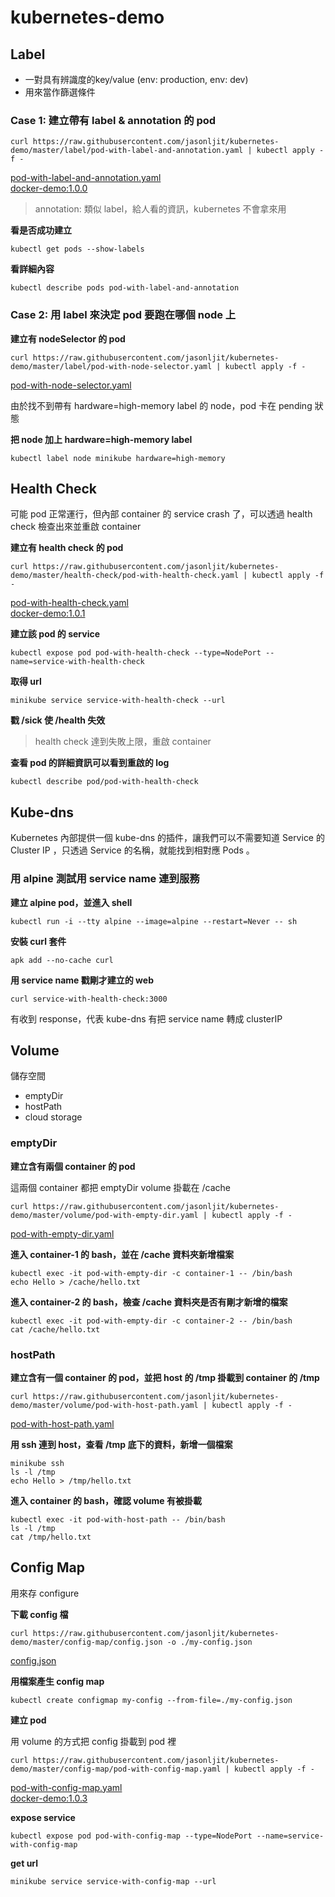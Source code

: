 # kubernetes-demo

## Label

- 一對具有辨識度的key/value (env: production, env: dev)
- 用來當作篩選條件


### Case 1: 建立帶有 label & annotation 的 pod
```
curl https://raw.githubusercontent.com/jasonljit/kubernetes-demo/master/label/pod-with-label-and-annotation.yaml | kubectl apply -f -
```
[pod-with-label-and-annotation.yaml](https://github.com/jasonljit/kubernetes-demo/blob/master/label/pod-with-label-and-annotation.yaml)  
[docker-demo:1.0.0](https://github.com/jasonljit/kubernetes-demo/blob/master/label/docker-demo-1.0.0/index.js)
> annotation: 類似 label，給人看的資訊，kubernetes 不會拿來用

**看是否成功建立**
```
kubectl get pods --show-labels
```

**看詳細內容**
```
kubectl describe pods pod-with-label-and-annotation
```

### Case 2: 用 label 來決定 pod 要跑在哪個 node 上
**建立有 nodeSelector 的 pod**
```
curl https://raw.githubusercontent.com/jasonljit/kubernetes-demo/master/label/pod-with-node-selector.yaml | kubectl apply -f -
```
[pod-with-node-selector.yaml](https://github.com/jasonljit/kubernetes-demo/blob/master/label/pod-with-node-selector.yaml)  

由於找不到帶有 hardware=high-memory label 的 node，pod 卡在 pending 狀態

**把 node 加上 hardware=high-memory label**
```
kubectl label node minikube hardware=high-memory
```

## Health Check

可能 pod 正常運行，但內部 container 的 service crash 了，可以透過 health check 檢查出來並重啟 container

**建立有 health check 的 pod**
```
curl https://raw.githubusercontent.com/jasonljit/kubernetes-demo/master/health-check/pod-with-health-check.yaml | kubectl apply -f -
```
[pod-with-health-check.yaml](https://github.com/jasonljit/kubernetes-demo/blob/master/health-check/pod-with-health-check.yaml)  
[docker-demo:1.0.1](https://github.com/jasonljit/kubernetes-demo/blob/master/health-check/docker-demo-1.0.1/index.js)

**建立該 pod 的 service**
```
kubectl expose pod pod-with-health-check --type=NodePort --name=service-with-health-check
```

**取得 url**
```
minikube service service-with-health-check --url
```

**戳 /sick 使 /health 失效**
> health check 達到失敗上限，重啟 container

**查看 pod 的詳細資訊可以看到重啟的 log**
```
kubectl describe pod/pod-with-health-check
```


## Kube-dns
Kubernetes 內部提供一個 kube-dns 的插件，讓我們可以不需要知道 Service 的 Cluster IP ，只透過 Service 的名稱，就能找到相對應 Pods 。

### 用 alpine 測試用 service name 連到服務

**建立 alpine pod，並進入 shell**
```
kubectl run -i --tty alpine --image=alpine --restart=Never -- sh
```

**安裝 curl 套件**
```
apk add --no-cache curl
```

**用 service name 戳剛才建立的 web**
```
curl service-with-health-check:3000
```
有收到 response，代表 kube-dns 有把 service name 轉成 clusterIP

## Volume

儲存空間
- emptyDir
- hostPath
- cloud storage

### emptyDir

**建立含有兩個 container 的 pod**

這兩個 container 都把 emptyDir volume 掛載在 /cache
```
curl https://raw.githubusercontent.com/jasonljit/kubernetes-demo/master/volume/pod-with-empty-dir.yaml | kubectl apply -f -
```
[pod-with-empty-dir.yaml](https://github.com/jasonljit/kubernetes-demo/blob/master/volume/pod-with-empty-dir.yaml)

**進入 container-1 的 bash，並在 /cache 資料夾新增檔案**
```
kubectl exec -it pod-with-empty-dir -c container-1 -- /bin/bash
echo Hello > /cache/hello.txt 
```

**進入 container-2 的 bash，檢查 /cache 資料夾是否有剛才新增的檔案**
```
kubectl exec -it pod-with-empty-dir -c container-2 -- /bin/bash
cat /cache/hello.txt 
```

### hostPath
**建立含有一個 container 的 pod，並把 host 的 /tmp 掛載到 container 的 /tmp**
```
curl https://raw.githubusercontent.com/jasonljit/kubernetes-demo/master/volume/pod-with-host-path.yaml | kubectl apply -f -
```
[pod-with-host-path.yaml](https://github.com/jasonljit/kubernetes-demo/blob/master/volume/pod-with-host-path.yaml)

**用 ssh 連到 host，查看 /tmp 底下的資料，新增一個檔案**
```
minikube ssh
ls -l /tmp
echo Hello > /tmp/hello.txt 
```

**進入 container 的 bash，確認 volume 有被掛載**
```
kubectl exec -it pod-with-host-path -- /bin/bash
ls -l /tmp
cat /tmp/hello.txt
```


## Config Map
用來存 configure

**下載 config 檔**
```
curl https://raw.githubusercontent.com/jasonljit/kubernetes-demo/master/config-map/config.json -o ./my-config.json
```
[config.json](https://github.com/jasonljit/kubernetes-demo/blob/master/config-map/config.json)

**用檔案產生 config map**
```
kubectl create configmap my-config --from-file=./my-config.json
```

**建立 pod**

用 volume 的方式把 config 掛載到 pod 裡
```
curl https://raw.githubusercontent.com/jasonljit/kubernetes-demo/master/config-map/pod-with-config-map.yaml | kubectl apply -f -
```
[pod-with-config-map.yaml](https://github.com/jasonljit/kubernetes-demo/blob/master/config-map/pod-with-config-map.yaml)  
[docker-demo:1.0.3](https://github.com/jasonljit/kubernetes-demo/blob/master/config-map/docker-demo-1.0.3/index.js)

**expose service**
```
kubectl expose pod pod-with-config-map --type=NodePort --name=service-with-config-map
```

**get url**
```
minikube service service-with-config-map --url
```
